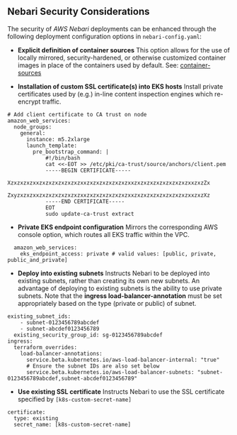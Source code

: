 ## Nebari Security Considerations

The security of _AWS Nebari_ deployments can be enhanced through the following deployment configuration options in `nebari-config.yaml`:

- **Explicit definition of container sources**
  This option allows for the use of locally mirrored, security-hardened, or otherwise customized container images in place of the containers used by default.
  See: [container-sources](container-sources.md)

- **Installation of custom SSL certificate(s) into EKS hosts**
  Install private certificates used by (e.g.) in-line content inspection engines which re-encrypt traffic.

```
# Add client certificate to CA trust on node
amazon_web_services:
  node_groups:
    general:
      instance: m5.2xlarge
      launch_template:
        pre_bootstrap_command: |
            #!/bin/bash
            cat <<-EOT >> /etc/pki/ca-trust/source/anchors/client.pem
            -----BEGIN CERTIFICATE-----
            XzxzxzxzxxzxzxzxzxzxzxzxxzxzxzxzxzxzxzxxzxzxzxzxzxzxzxzxzxxzxzZx
            ZxyzxzxzxxzxzxzxzxzxzxzxxzxzxzxzxzxzxzxxzxzxzxzxzxzxzxzxzxxzxzXz
            -----END CERTIFICATE-----
            EOT
            sudo update-ca-trust extract
```

- **Private EKS endpoint configuration**
  Mirrors the corresponding AWS console option, which routes all EKS traffic within the VPC.

```
  amazon_web_services:
    eks_endpoint_access: private # valid values: [public, private, public_and_private]
```

- **Deploy into existing subnets**
  Instructs Nebari to be deployed into existing subnets, rather than creating its own new subnets.
  An advantage of deploying to existing subnets is the ability to use private subnets. Note that the **ingress load-balancer-annotation** must be set appropriately based on the type (private or public) of subnet.

```
existing_subnet_ids:
    - subnet-0123456789abcdef
    - subnet-abcdef0123456789
  existing_security_group_id: sg-0123456789abcdef
ingress:
  terraform_overrides:
    load-balancer-annotations:
      service.beta.kubernetes.io/aws-load-balancer-internal: "true"
      # Ensure the subnet IDs are also set below
      service.beta.kubernetes.io/aws-load-balancer-subnets: "subnet-0123456789abcdef,subnet-abcdef0123456789"
```

- **Use existing SSL certificate**
  Instructs Nebari to use the SSL certificate specified by `[k8s-custom-secret-name]`

```
certificate:
  type: existing
  secret_name: [k8s-custom-secret-name]
```
